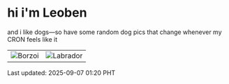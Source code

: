 # hi i'm Leoben

and i like dogs—so have some random dog pics that change whenever my CRON feels like it

|  |  |
|--------|----------|
| ![Borzoi](https://random-dog-vercel.vercel.app/api/random-borzoi?v=1757179251) | ![Labrador](https://random-dog-vercel.vercel.app/api/random-labrador?v=1757179251) |

Last updated: 2025-09-07 01:20 PHT
